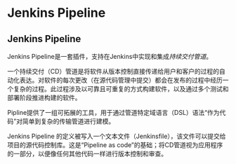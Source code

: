 # Jenkins Pipeline

## Jenkins Pipeline



Jenkins Pipeline是一套插件，支持在Jenkins中实现和集成*持续交付管道*。

一个持续交付（CD）管道是将软件从版本控制直接传递给用户和客户的过程的自动化表达。对软件的每次更改（在源代码管理中提交）都会在发布的过程中经历一个复杂的过程。此过程涉及以可靠且可重复的方式构建软件，以及通过多个测试和部署阶段推进构建的软件。

Pipline提供了一组可拓展的工具，用于通过管道特定域语言（DSL）语法“作为代码”对简单到复杂的传输管道进行建模。

Jenkins Pipeline 的定义被写入一个文本文件（Jenkinsfile），该文件可以提交给项目的源代码控制库。这是“Pipeline as code”的基础；将CD管道视为应用程序的一部分，以便像任何其他代码一样进行版本控制和审查。
